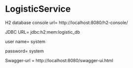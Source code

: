 # LogisticService

H2 database console url= http://localhost:8080/h2-console/

JDBC URL= jdbc:h2:mem:logistic_db

user name= system

password= system

Swagger-url = http://localhost:8080/swagger-ui.html



